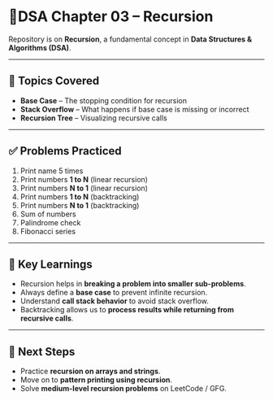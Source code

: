# 📘DSA Chapter 03 – Recursion 

Repository is on **Recursion**, a fundamental concept in **Data Structures & Algorithms (DSA)**.

---

## 📌 Topics Covered

- **Base Case** – The stopping condition for recursion  
- **Stack Overflow** – What happens if base case is missing or incorrect  
- **Recursion Tree** – Visualizing recursive calls  

---

## ✅ Problems Practiced

1. Print name 5 times  
2. Print numbers **1 to N** (linear recursion)  
3. Print numbers **N to 1** (linear recursion)  
4. Print numbers **1 to N** (backtracking)  
5. Print numbers **N to 1** (backtracking)  
6. Sum of numbers  
7. Palindrome check  
8. Fibonacci series  

---

## 🎯 Key Learnings

- Recursion helps in **breaking a problem into smaller sub-problems**.  
- Always define a **base case** to prevent infinite recursion.  
- Understand **call stack behavior** to avoid stack overflow.  
- Backtracking allows us to **process results while returning from recursive calls**.  

---

## 🚀 Next Steps

- Practice **recursion on arrays and strings**.  
- Move on to **pattern printing using recursion**.  
- Solve **medium-level recursion problems** on LeetCode / GFG.  